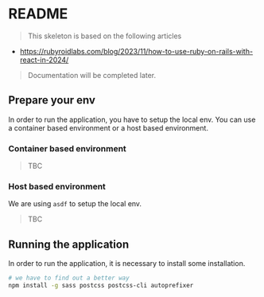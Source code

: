 # README

> This skeleton is based on the following articles
* https://rubyroidlabs.com/blog/2023/11/how-to-use-ruby-on-rails-with-react-in-2024/


> Documentation will be completed later.

## Prepare your env
In order to run the application, you have to setup the local env.
You can use a container based environment or a host based environment.

### Container based environment
> TBC

### Host based environment
We are using `asdf` to setup the local env.
> TBC

## Running the application
In order to run the application, it is necessary to install some installation.

```bash
# we have to find out a better way
npm install -g sass postcss postcss-cli autoprefixer
```

